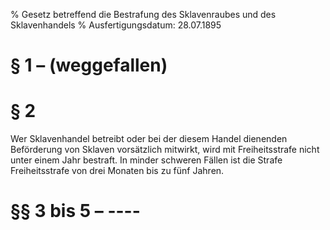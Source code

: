% Gesetz betreffend die Bestrafung des Sklavenraubes und des Sklavenhandels
% Ausfertigungsdatum: 28.07.1895
 
# § 1 – (weggefallen)

# § 2

Wer Sklavenhandel betreibt oder bei der diesem Handel dienenden Beförderung von Sklaven vorsätzlich mitwirkt, wird mit Freiheitsstrafe nicht unter einem Jahr bestraft. In minder schweren Fällen ist die Strafe Freiheitsstrafe von drei Monaten bis zu fünf Jahren.

# §§ 3 bis 5 – ----
